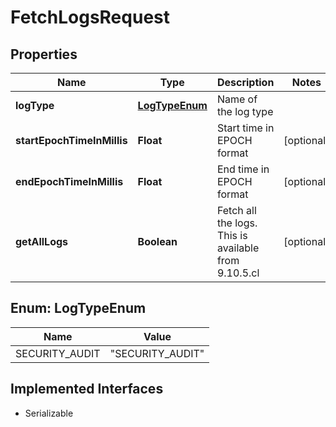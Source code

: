 

# FetchLogsRequest


## Properties

| Name | Type | Description | Notes |
|------------ | ------------- | ------------- | -------------|
|**logType** | [**LogTypeEnum**](#LogTypeEnum) | Name of the log type |  |
|**startEpochTimeInMillis** | **Float** | Start time in EPOCH format |  [optional] |
|**endEpochTimeInMillis** | **Float** | End time in EPOCH format |  [optional] |
|**getAllLogs** | **Boolean** | Fetch all the logs. This is available from 9.10.5.cl |  [optional] |



## Enum: LogTypeEnum

| Name | Value |
|---- | -----|
| SECURITY_AUDIT | &quot;SECURITY_AUDIT&quot; |


## Implemented Interfaces

* Serializable


